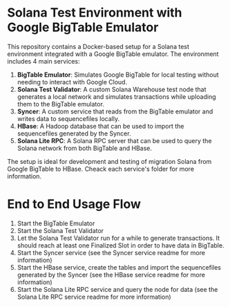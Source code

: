 # Solana Test Environment with Google BigTable Emulator

This repository contains a Docker-based setup for a Solana test environment integrated with a Google BigTable emulator. The environment includes 4 main services:

1. **BigTable Emulator**: Simulates Google BigTable for local testing without needing to interact with Google Cloud.
2. **Solana Test Validator**: A custom Solana Warehouse test node that generates a local network and simulates transactions while uploading them to the BigTable emulator.
3. **Syncer**: A custom service that reads from the BigTable emulator and writes data to sequencefiles locally.
4. **HBase**: A Hadoop database that can be used to import the sequencefiles generated by the Syncer.
5. **Solana Lite RPC**: A Solana RPC server that can be used to query the Solana network from both BigTable and HBase.

The setup is ideal for development and testing of migration Solana from Google BigTable to HBase. Cheack each service's folder for more information.

# End to End Usage Flow

1. Start the BigTable Emulator
2. Start the Solana Test Validator
3. Let the Solana Test Validator run for a while to generate transactions. It should reach at least one Finalized Slot in order to have data in BigTable.
4. Start the Syncer service (see the Syncer service readme for more information)
5. Start the HBase service, create the tables and import the sequencefiles generated by the Syncer (see the HBase service readme for more information)
6. Start the Solana Lite RPC service and query the node for data (see the Solana Lite RPC service readme for more information)